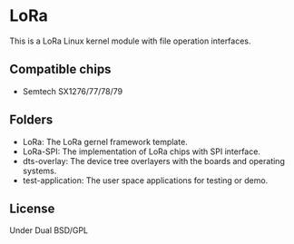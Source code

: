 # LoRa
This is a LoRa Linux kernel module with file operation interfaces.

## Compatible chips
* Semtech SX1276/77/78/79

## Folders
* LoRa: The LoRa gernel framework template.
* LoRa-SPI: The implementation of LoRa chips with SPI interface.
* dts-overlay: The device tree overlayers with the boards and operating systems.
* test-application: The user space applications for testing or demo.

## License
Under Dual BSD/GPL
